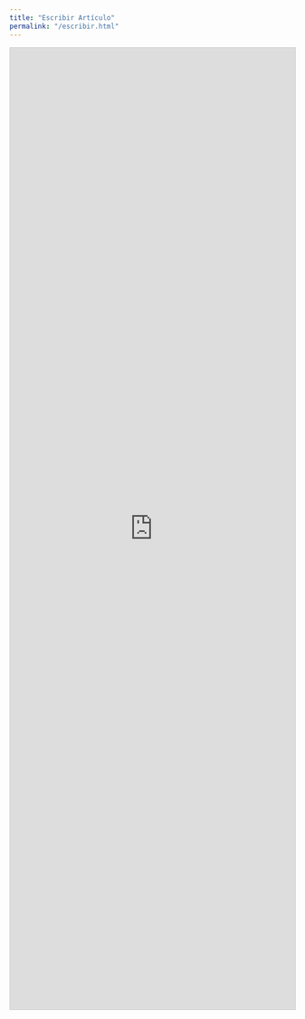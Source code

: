 ```yaml
---
title: "Escribir Artículo"
permalink: "/escribir.html"
---
```


<iframe class="airtable-embed" src="https://airtable.com/embed/shrM1tPzaf1rJ07xj?backgroundColor=red" frameborder="0" onmousewheel="" width="100%" height="1700" style="background: transparent; border: 1px solid #ccc;"></iframe>
